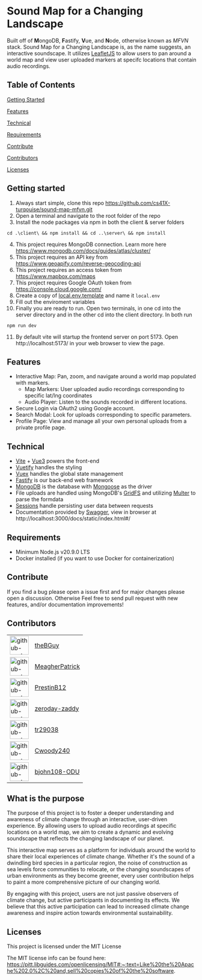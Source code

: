 # Sound Map for a Changing Landscape
Built off of **M**ongoDB, **F**astify, **V**ue, and **N**ode, otherwise known as *MFVN* stack. Sound Map for a Changing Landscape is, as the name suggests, an interactive soundscape. It utilizes [LeafletJS](https://leafletjs.com/) to allow users to pan around a world map and view user uploaded markers at specifc locations that contain audio recordings.

## Table of Contents

[Getting Started](#getting-started)

[Features](#features)

[Technical](#technical)

[Requirements](#requirements)

[Contribute](#contribute)

[Contributors](#contributors)

[Licenses](#licenses)

## Getting started 

1) Always start simple, clone this repo https://github.com/cs41X-turqouise/sound-map-mfvn.git
2) Open a terminal and navigate to the root folder of the repo
3) Install the node packages via npm in both the client & server folders
```
cd .\client\ && npm install && cd ..\server\ && npm install
```
4) This project requires MongoDB connection. Learn more here https://www.mongodb.com/docs/guides/atlas/cluster/
5) This project requires an API key from https://www.geoapify.com/reverse-geocoding-api
6) This project requires an access token from https://www.mapbox.com/maps
7) This project requires Google OAuth token from https://console.cloud.google.com/
8) Create a copy of [local.env.template](./server/local.env.template) and name it `local.env`
9) Fill out the enviroment variables
10) Finally you are ready to run. Open two terminals, in one cd into the server directory and in the other cd into the client directory.
In both run
```
npm run dev
```
11) By default vite will startup the frontend server on port 5173. Open http://localhost:5173/ in your web browser to view the page.

## Features
- Interactive Map: Pan, zoom, and navigate around a world map populated with markers.
  - Map Markers: User uploaded audio recordings corresponding to specific lat/lng coordinates
  - Audio Player: Listen to the sounds recorded in different locations.
- Secure Login via OAuth2 using Google account.
- Search Modal: Look for uploads corresponding to specific parameters.
- Profile Page: View and manage all your own personal uploads from a private profile page.

## Technical
- [Vite](https://vitejs.dev/) + [Vue3](https://vuejs.org/) powers the front-end
- [Vuetify](https://vuetifyjs.com/en/#sass-card-title-flex) handles the styling
- [Vuex](https://vuex.vuejs.org/) handles the global state management
- [Fastify](https://fastify.dev/) is our back-end web framework
- [MongoDB](https://www.mongodb.com/) is the database with [Mongoose](https://mongoosejs.com/) as the driver
- File uploads are handled using MongoDB's [GridFS](https://www.mongodb.com/docs/manual/core/gridfs/) and utilizing [Multer](https://github.com/fox1t/fastify-multer) to parse the formdata
- [Sessions](https://github.com/fastify/session) handle persisting user data between requests
- Documentation provided by [Swagger](https://github.com/fastify/fastify-swagger), view in browser at http://localhost:3000/docs/static/index.html#/

## Requirements
- Minimum Node.js v20.9.0 LTS
- Docker installed (if you want to use Docker for containerization)

## Contribute
If you find a bug please open a issue first and for major changes please open a discussion. Otherwise Feel free to send pull request with new features, and/or documentation improvements!

## Contributors
| | |
| --- | --- |
| <img src="https://avatars.githubusercontent.com/u/60308670?s=64&v=4" alt="github-avatar" width="50" height="50" /> | [theBGuy](https://github.com/theBGuy) |
| <img src="https://avatars.githubusercontent.com/u/87440608?s=64&v=4" alt="github-avatar" width="50" height="50" /> | [MeagherPatrick](https://github.com/MeagherPatrick) |
| <img src="https://avatars.githubusercontent.com/u/104028649?s=64&v=4" alt="github-avatar" width="50" height="50" /> | [PrestinB12](https://github.com/PrestinB12) |
| <img src="https://avatars.githubusercontent.com/u/109049594?s=64&v=4" alt="github-avatar" width="50" height="50" /> | [zeroday-zaddy](https://github.com/zeroday-zaddy) |
| <img src="https://avatars.githubusercontent.com/u/84207119?s=64&v=4" alt="github-avatar" width="50" height="50" /> | [tr29038](https://github.com/tr29038) |
| <img src="https://avatars.githubusercontent.com/u/98424636?s=64&v=4" alt="github-avatar" width="50" height="50" /> | [Cwoody240](https://github.com/Cwoody240) |
| <img src="https://avatars.githubusercontent.com/u/123480563?s=64&v=4" alt="github-avatar" width="50" height="50" /> | [bjohn108-ODU](https://github.com/bjohn108-ODU) |

## What is the purpose  

The purpose of this project is to foster a deeper understanding and awareness of climate change through an interactive, user-driven experience. By allowing users to upload audio recordings at specific locations on a world map, we aim to create a dynamic and evolving soundscape that reflects the changing landscape of our planet.

This interactive map serves as a platform for individuals around the world to share their local experiences of climate change. Whether it's the sound of a dwindling bird species in a particular region, the noise of construction as sea levels force communities to relocate, or the changing soundscapes of urban environments as they become greener, every user contribution helps to paint a more comprehensive picture of our changing world.

By engaging with this project, users are not just passive observers of climate change, but active participants in documenting its effects. We believe that this active participation can lead to increased climate change awareness and inspire action towards environmental sustainability.

## Licenses

This project is licensed under the MIT License

The MIT license info can be found here: https://pitt.libguides.com/openlicensing/MIT#:~:text=Like%20the%20Apache%202.0%2C%20and,sell%20copies%20of%20the%20software.